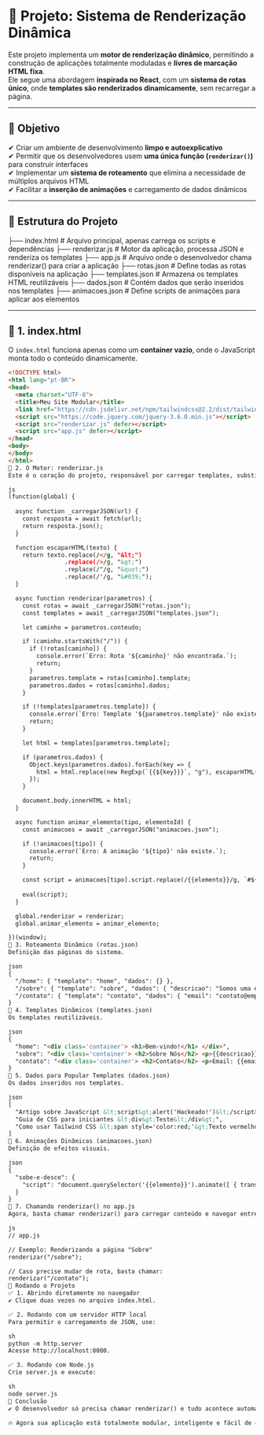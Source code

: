 # 🚀 Projeto: Sistema de Renderização Dinâmica

Este projeto implementa um **motor de renderização dinâmico**, permitindo a construção de aplicações totalmente moduladas e **livres de marcação HTML fixa**.  
Ele segue uma abordagem **inspirada no React**, com um **sistema de rotas único**, onde **templates são renderizados dinamicamente**, sem recarregar a página.

---

## 🎯 **Objetivo**
✔ Criar um ambiente de desenvolvimento **limpo e autoexplicativo**  
✔ Permitir que os desenvolvedores usem **uma única função (`renderizar()`)** para construir interfaces  
✔ Implementar um **sistema de roteamento** que elimina a necessidade de múltiplos arquivos HTML  
✔ Facilitar a **inserção de animações** e carregamento de dados dinâmicos  

---

## 📂 **Estrutura do Projeto**
├── index.html # Arquivo principal, apenas carrega os scripts e dependências 
├── renderizar.js # Motor da aplicação, processa JSON e renderiza os templates 
├── app.js # Arquivo onde o desenvolvedor chama renderizar() para criar a aplicação 
├── rotas.json # Define todas as rotas disponíveis na aplicação 
├── templates.json # Armazena os templates HTML reutilizáveis 
├── dados.json # Contém dados que serão inseridos nos templates 
├── animacoes.json # Define scripts de animações para aplicar aos elementos


---

## 🔹 **1. index.html**
O `index.html` funciona apenas como um **container vazio**, onde o JavaScript monta todo o conteúdo dinamicamente.

```html
<!DOCTYPE html>
<html lang="pt-BR">
<head>
  <meta charset="UTF-8">
  <title>Meu Site Modular</title>
  <link href="https://cdn.jsdelivr.net/npm/tailwindcss@2.2/dist/tailwind.min.css" rel="stylesheet">
  <script src="https://code.jquery.com/jquery-3.6.0.min.js"></script>
  <script src="renderizar.js" defer></script>
  <script src="app.js" defer></script>
</head>
<body>
</body>
</html>
🔹 2. O Motor: renderizar.js
Este é o coração do projeto, responsável por carregar templates, substituir variáveis e processar rotas automaticamente.

js
(function(global) {
  
  async function _carregarJSON(url) {
    const resposta = await fetch(url);
    return resposta.json();
  }

  function escaparHTML(texto) {
    return texto.replace(/</g, "&lt;")
                .replace(/>/g, "&gt;")
                .replace(/"/g, "&quot;")
                .replace(/'/g, "&#039;");
  }

  async function renderizar(parametros) {
    const rotas = await _carregarJSON("rotas.json");
    const templates = await _carregarJSON("templates.json");

    let caminho = parametros.conteudo;

    if (caminho.startsWith("/")) {
      if (!rotas[caminho]) {
        console.error(`Erro: Rota '${caminho}' não encontrada.`);
        return;
      }
      parametros.template = rotas[caminho].template;
      parametros.dados = rotas[caminho].dados;
    }

    if (!templates[parametros.template]) {
      console.error(`Erro: Template '${parametros.template}' não existe.`);
      return;
    }

    let html = templates[parametros.template];

    if (parametros.dados) {
      Object.keys(parametros.dados).forEach(key => {
        html = html.replace(new RegExp(`{{${key}}}`, "g"), escaparHTML(parametros.dados[key]));
      });
    }

    document.body.innerHTML = html;
  }

  async function animar_elemento(tipo, elementoId) {
    const animacoes = await _carregarJSON("animacoes.json");

    if (!animacoes[tipo]) {
      console.error(`Erro: A animação '${tipo}' não existe.`);
      return;
    }

    const script = animacoes[tipo].script.replace(/{{elemento}}/g, `#${elementoId}`);
    
    eval(script);
  }

  global.renderizar = renderizar;
  global.animar_elemento = animar_elemento;

})(window);
🔹 3. Roteamento Dinâmico (rotas.json)
Definição das páginas do sistema.

json
{
  "/home": { "template": "home", "dados": {} },
  "/sobre": { "template": "sobre", "dados": { "descricao": "Somos uma empresa inovadora!" } },
  "/contato": { "template": "contato", "dados": { "email": "contato@empresa.com" } }
}
🔹 4. Templates Dinâmicos (templates.json)
Os templates reutilizáveis.

json
{
  "home": "<div class='container'> <h1>Bem-vindo!</h1> </div>",
  "sobre": "<div class='container'> <h2>Sobre Nós</h2> <p>{{descricao}}</p> </div>",
  "contato": "<div class='container'> <h2>Contato</h2> <p>Email: {{email}}</p> </div>"
}
🔹 5. Dados para Popular Templates (dados.json)
Os dados inseridos nos templates.

json
[
  "Artigo sobre JavaScript &lt;script&gt;alert('Hackeado!')&lt;/script&gt;",
  "Guia de CSS para iniciantes &lt;div&gt;Teste&lt;/div&gt;",
  "Como usar Tailwind CSS &lt;span style='color:red;'&gt;Texto vermelho&lt;/span&gt;"
]
🔹 6. Animações Dinâmicas (animacoes.json)
Definição de efeitos visuais.

json
{
  "sobe-e-desce": {
    "script": "document.querySelector('{{elemento}}').animate([ { transform: 'translateY(0px)' }, { transform: 'translateY(-10px)' }, { transform: 'translateY(0px)' } ], { duration: 1000, iterations: Infinity });"
  }
}
🔹 7. Chamando renderizar() no app.js
Agora, basta chamar renderizar() para carregar conteúdo e navegar entre páginas!

js
// app.js

// Exemplo: Renderizando a página "Sobre"
renderizar("/sobre");

// Caso precise mudar de rota, basta chamar:
renderizar("/contato");
🚀 Rodando o Projeto
✅ 1. Abrindo diretamente no navegador
✔ Clique duas vezes no arquivo index.html.

✅ 2. Rodando com um servidor HTTP local
Para permitir o carregamento de JSON, use:

sh
python -m http.server
Acesse http://localhost:8000.

✅ 3. Rodando com Node.js
Crie server.js e execute:

sh
node server.js
🎯 Conclusão
✔ O desenvolvedor só precisa chamar renderizar() e tudo acontece automaticamente ✔ O sistema de rotas funciona como no React, sem precisar recarregar páginas ✔ Templates e dados são modularizados e fáceis de reutilizar ✔ Animações podem ser aplicadas a qualquer elemento renderizado

🔥 Agora sua aplicação está totalmente modular, inteligente e fácil de desenvolver! 🚀